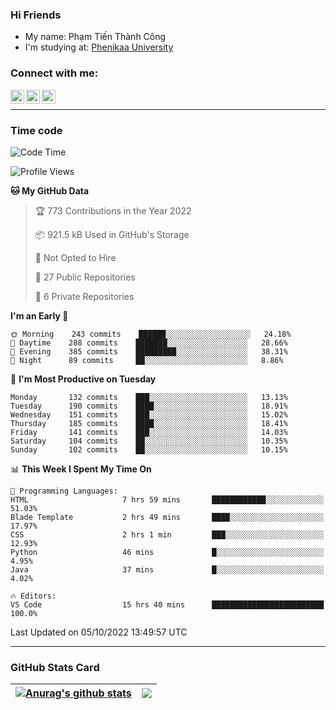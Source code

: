 ### Hi Friends

- My name: Phạm Tiến Thành Công
- I'm studying at: [Phenikaa University]


### Connect with me:
[<img align="left" alt="PhamTienThanhCong | Facebook" width="22px" src="https://upload.wikimedia.org/wikipedia/commons/thumb/1/16/Facebook-icon-1.png/640px-Facebook-icon-1.png" />][facebook]
[<img align="left" alt="PhamTienThanhCong | Zalo" width="22px" src="https://www.anphatpc.com.vn/template/anphat_2020v2/images/icon-zalo.jpg" />][zalo]
[<img align="left" alt="PhamTienThanhCong | LinkedIn" width="22px" src="https://cdn3.iconfinder.com/data/icons/inficons/512/linkedin.png" />][linkedin]

<br />

---

### Time code

<!--START_SECTION:waka-->
![Code Time](http://img.shields.io/badge/Code%20Time-588%20hrs%2035%20mins-blue)

![Profile Views](http://img.shields.io/badge/Profile%20Views-13-blue)

**🐱 My GitHub Data** 

> 🏆 773 Contributions in the Year 2022
 > 
> 📦 921.5 kB Used in GitHub's Storage 
 > 
> 🚫 Not Opted to Hire
 > 
> 📜 27 Public Repositories 
 > 
> 🔑 6 Private Repositories  
 > 
**I'm an Early 🐤** 

```text
🌞 Morning    243 commits    ██████░░░░░░░░░░░░░░░░░░░   24.18% 
🌆 Daytime    288 commits    ███████░░░░░░░░░░░░░░░░░░   28.66% 
🌃 Evening    385 commits    █████████░░░░░░░░░░░░░░░░   38.31% 
🌙 Night      89 commits     ██░░░░░░░░░░░░░░░░░░░░░░░   8.86%

```
📅 **I'm Most Productive on Tuesday** 

```text
Monday       132 commits    ███░░░░░░░░░░░░░░░░░░░░░░   13.13% 
Tuesday      190 commits    ████░░░░░░░░░░░░░░░░░░░░░   18.91% 
Wednesday    151 commits    ███░░░░░░░░░░░░░░░░░░░░░░   15.02% 
Thursday     185 commits    ████░░░░░░░░░░░░░░░░░░░░░   18.41% 
Friday       141 commits    ███░░░░░░░░░░░░░░░░░░░░░░   14.03% 
Saturday     104 commits    ██░░░░░░░░░░░░░░░░░░░░░░░   10.35% 
Sunday       102 commits    ██░░░░░░░░░░░░░░░░░░░░░░░   10.15%

```


📊 **This Week I Spent My Time On** 

```text
💬 Programming Languages: 
HTML                     7 hrs 59 mins       ████████████░░░░░░░░░░░░░   51.03% 
Blade Template           2 hrs 49 mins       ████░░░░░░░░░░░░░░░░░░░░░   17.97% 
CSS                      2 hrs 1 min         ███░░░░░░░░░░░░░░░░░░░░░░   12.93% 
Python                   46 mins             █░░░░░░░░░░░░░░░░░░░░░░░░   4.95% 
Java                     37 mins             █░░░░░░░░░░░░░░░░░░░░░░░░   4.02%

🔥 Editors: 
VS Code                  15 hrs 40 mins      █████████████████████████   100.0%

```


 Last Updated on 05/10/2022 13:49:57 UTC
<!--END_SECTION:waka-->

---

### GitHub Stats Card

| <a href="https://github.com/phamtienthanhcong"><img align="center" src="https://github-readme-stats.vercel.app/api?username=PhamTienThanhCong&show_icons=true&include_all_commits=true&theme=buefy&hide_border=true&theme=ocean_dark" alt="Anurag's github stats" /></a> | <a href="https://github.com/phamtienthanhcong"><img align="center" src="https://github-readme-stats.vercel.app/api/top-langs/?username=PhamTienThanhCong&layout=compact&theme=buefy&hide_border=true&theme=ocean_dark" /></a> |
| ------------- | ------------- |

[Phenikaa University]: https://phenikaa-uni.edu.vn/vi
[facebook]: https://www.facebook.com/phamtienthanhcong
[linkedin]: https://linkedin.com/in/phamtienthanhcong
[zalo]: https://zalo.me/0396396332
[tiktok]: https://www.tiktok.com/@phamtienthanhcong
[web]: https://github.com/PhamTienThanhCong/web_dev
[min project]: https://github.com/PhamTienThanhCong/Project-Of-Web
[c and cpp]: https://github.com/PhamTienThanhCong/Code_C_and_Cpro
[python]: https://github.com/PhamTienThanhCong/Python_beginer
